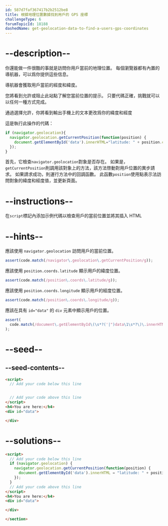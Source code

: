 ```yaml
---
id: 587d7faf367417b2b2512be8
title: 根據地理位置數據找到用戶的 GPS 座標
challengeType: 6
forumTopicId: 18188
dashedName: get-geolocation-data-to-find-a-users-gps-coordinates
---
```


# --description--

你還能做一件很酷的事就是訪問你用戶當前的地理位置。 每個瀏覽器都有內置的導航器，可以爲你提供這些信息。

導航器會獲取用戶當前的經度和緯度。

您將看到允許或阻止此站點了解您當前位置的提示。 只要代碼正確，挑戰就可以以任何一種方式完成。

通過選擇允許，你將看到輸出手機上的文本更改爲你的緯度和經度

這是執行此操作的代碼：

```js
if (navigator.geolocation){
  navigator.geolocation.getCurrentPosition(function(position) {
    document.getElementById('data').innerHTML="latitude: " + position.coords.latitude + "<br>longitude: " + position.coords.longitude;
  });
}
```

首先，它檢查`navigator.geolocation`對象是否存在。 如果是，`getCurrentPosition`則調用該對象上的方法，該方法啓動對用戶位置的異步請求。 如果請求成功，則運行方法中的回調函數。 此函數`position`使用點表示法訪問對象的緯度和經度值，並更新頁面。

# --instructions--

在`script`標記內添加示例代碼以檢查用戶的當前位置並將其插入 HTML

# --hints--

應該使用 `navigator.geolocation` 訪問用戶的當前位置。

```js
assert(code.match(/navigator\.geolocation\.getCurrentPosition/g));
```

應該使用 `position.coords.latitude` 顯示用戶的緯度位置。

```js
assert(code.match(/position\.coords\.latitude/g));
```

應該使用 `position.coords.longitude` 顯示用戶的經度位置。

```js
assert(code.match(/position\.coords\.longitude/g));
```

應該在具有 `id="data"` 的 `div` 元素中顯示用戶的位置。

```js
assert(
  code.match(/document\.getElementById\(\s*?('|")data\1\s*?\)\.innerHTML/g)
);
```

# --seed--

## --seed-contents--

```html
<script>
  // Add your code below this line


  // Add your code above this line
</script>
<h4>You are here:</h4>
<div id="data">

</div>
```

# --solutions--

```html
<script>
  // Add your code below this line
  if (navigator.geolocation) {
    navigator.geolocation.getCurrentPosition(function(position) {
      document.getElementById('data').innerHTML = "latitude: " + position.coords.latitude + "<br>longitude: " + position.coords.longitude;
    });
  }
  // Add your code above this line
</script>
<h4>You are here:</h4>
<div id="data">

</div>

</section>
```
